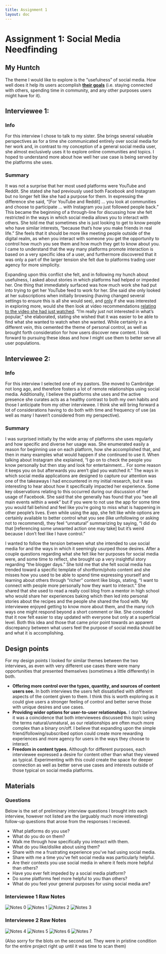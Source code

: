 ```yaml
---
title: Assignment 1
layout: doc
---
```


# Assignment 1: Social Media Needfinding

## My Huntch

The theme I would like to explore is the “usefulness” of social media. How well does it help its users accomplish <b><u>their goals</u></b> (i.e. staying connected with others, spending time in community, and any other purposes users might have for it).

## Interviewee 1:

### Info
For this interview I chose to talk to my sister. She brings several valuable perspectives as for a time she communicated entirely over social media for her work and, in contrast to my conception of a general social media user, she almost exclusively uses it to explore online communities and topics. I hoped to understand more about how well her use case is being served by the platforms she uses.

### Summary
It was not a surprise that her most used platforms were YouTube and Reddit. She stated she had previously used both Facebook and Instagram but no longer felt like she had a purpose for them. In expressing the difference she said, “[For YouTube and Reddit] … you look at communities and choose to participate … with Instagram you just followed people back.” This became the beginning of a through-line for discussing how she felt restricted in the ways in which social media allows you to interact with others. She told me that sometimes she is just looking to get to know people who have similar interests, “because that’s how you make friends in real life.” She feels that it should be more like meeting people outside of the digital realm, as when you interact with someone you get the opportunity to control how much you see them and how much they get to know about you. I came to understand that the way many platforms promote interaction is based on a very specific idea of a user, and furthermore discovered that it was only a part of the larger tension she felt due to platforms trading user agency for more simplicity.

Expanding upon this conflict she felt, and in following my hunch about usefulness, I asked about stories in which platforms had helped or impeded her. One thing that immediately surfaced was how much work she had put into trying to get her YouTube feed to work for her. She said she only looked at her subscriptions when initially browsing (having changed several settings to ensure this is all she would see), and <u>only</u> if she was interested in exploring more, would she then look at video recommendations <u>relating to the video she had just watched</u>. “I’m really just not interested in what’s popular,” she elaborated, stating she wished that it was easier to be able to find what she wanted to watch when she wanted. While certainly in a different vein, this cemented the theme of personal control, as well as brought forth consideration for how users discover new content. I look forward to pursuing these ideas and how I might use them to better serve all user populations.


## Interviewee 2:

### Info
For this interview I selected one of my pastors. She moved to Cambridge not long ago, and therefore fosters a lot of remote relationships using social media. Additionally, I believe the platforms she uses and the active presence she curates acts as a healthy contrast to both my own habits and those I anticipate from my other interviewee. I think she will bring forward a lot of considerations having to do both with time and frequency of use (as well as many I haven’t considered from my perspective).

### Summary
I was surprised initially by the wide array of platforms she uses regularly and how specific and diverse her usage was. She enumerated easily a reason for beginning use on each platform, how she accomplished that, and then in many examples what would happen if she continued to use it. When talking about Instagram she explained, “I go on to check the people you know personally but then stay and look for entertainment… For some reason it keeps you on but afterwards you aren’t glad you watched it.” The ways in which social media applications are designed to capture our attention was one of the takeaways I had encountered in my initial research, but it was interesting to hear about how it specifically impacted her experience. Some key observations relating to this occurred during our discussion of her usage of Facebook. She said that she generally has found that you “see all main events within a week” but if you were to not use the app for some time you would fall behind and feel like you’re going to miss what is happening in other people’s lives. Even while using the app, she felt like while options are certainly available to better control what you see (like unfollowing or asking not to recommend), they feel “unnatural” summarizing by saying, “I did do that [referencing some unwanted action one may take] but it’s weird because I don’t feel like I have control.” 

I wanted to follow the tension between what she intended to use social media for and the ways in which it seemingly usurped those desires. After a couple questions regarding what she felt like her purposes for social media were, and some time to reflect, she brought up a very insightful story regarding “the blogger days.” She told me that she felt social media has trended toward a specific template of shortform/photo content and she misses how you used to be able to spend time expressing yourself and learning about others through “richer” content like blogs, stating, “I want to connect with people more personally how they want to interact.” She shared that she used to read a really cool blog from a mentor in high school who would share her experiences baking which then led into personal stories about the recipes and the people she shared the food with. My interviewee enjoyed getting to know more about them, and the many rich ways one might respond beyond a short comment or like. She conceded that it now felt easier to stay updated with everyone but only at a superficial level. Both this idea and those that came prior point towards an apparent discrepancy between what users feel the purpose of social media should be and what it is accomplishing.


## Design points
For my design points I looked for similar themes between the two interviews, as even with very different use cases there were many opportunities that presented themselves (sometimes a little differently) in both.
* <b>Offering more control over the types, quantity, and sources of content users see.</b> In both interviews the users felt dissatisfied with different aspects of the content given to them. I think this is worth exploring as it could give users a stronger feeling of control and better serve those with unique desires and use cases.
* <b>Providing wider options for user-to-user relationships.</b> I don’t believe it was a coincidence that both interviewees discussed this topic using the terms natural/unnatural, as our relationships are often much more complex than a binary on/off. I believe that expanding upon the simple friend/following/subscribed option could create more rewarding experiences and more agency for users in the ways they choose to interact.
* <b>Freedom in content types.</b> Although for different purposes, each interviewee expressed a desire for content other than what they viewed as typical. Experimenting with this could create the space for deeper connection as well as better serve use cases and interests outside of those typical on social media platforms.

## Materials

### Questions
Below is the set of preliminary interview questions I brought into each interview, however not listed are the (arguably much more interesting) follow-up questions that arose from the responses I recieved.

* What platforms do you use?
* What do you do on them?
* Walk me through how specifically you interact with them.
* What do you like/dislike about using them?
* Share with me a frustrating experience you've had using social media.
* Share with me a time you've felt social media was particularly helpful.
* Are their contexts you use social media in where it feels more helpful than others?
* Have you ever felt impeded by a social media platform?
* Do some platforms feel more helpful to you than others?
* What do you feel your general purposes for using social media are?

### Interviewee 1 Raw Notes
![Notes 0](images/A1-6.1040-notes-images-0.jpg)
![Notes 1](images/A1-6.1040-notes-images-1.jpg)
![Notes 2](images/A1-6.1040-notes-images-2.jpg)
![Notes 3](images/A1-6.1040-notes-images-3.jpg)
### Interviewee 2 Raw Notes
![Notes 4](images/A1-6.1040-notes-images-4.jpg)
![Notes 5](images/A1-6.1040-notes-images-5.jpg)
![Notes 6](images/A1-6.1040-notes-images-6.jpg)
![Notes 7](images/A1-6.1040-notes-images-7.jpg)

(Also sorry for the blots on the second set. They were in pristine condition for the entire project right up until it was time to scan them)